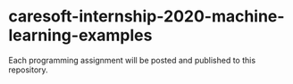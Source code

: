# caresoft-internship-2020-machine-learning-examples
Each programming assignment will be posted and published to this repository. 
